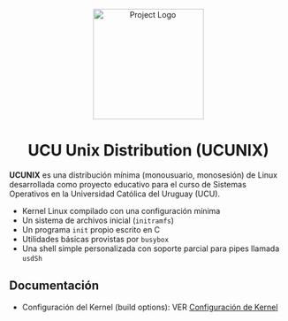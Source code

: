 <p align="center">
  <img src="https://github.com/user-attachments/assets/e3e77878-b1a1-4cdf-abb1-6d925719e057" alt="Project Logo" width="200">
</p>

<h1 align="center">UCU Unix Distribution (UCUNIX)</h1>


**UCUNIX** es una distribución mínima (monousuario, monosesión) de Linux desarrollada como proyecto educativo para el curso de Sistemas Operativos en la Universidad Católica del Uruguay (UCU). 

- Kernel Linux compilado con una configuración mínima 
- Un sistema de archivos inicial (`initramfs`) 
- Un programa `init` propio escrito en C
- Utilidades básicas provistas por `busybox`
- Una shell simple personalizada con soporte parcial para pipes llamada `usdSh`

## Documentación

- Configuración del Kernel (build options): VER [Configuración de Kernel](doc/configuracionKernel.md)
